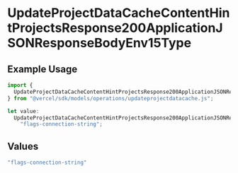 # UpdateProjectDataCacheContentHintProjectsResponse200ApplicationJSONResponseBodyEnv15Type

## Example Usage

```typescript
import {
  UpdateProjectDataCacheContentHintProjectsResponse200ApplicationJSONResponseBodyEnv15Type,
} from "@vercel/sdk/models/operations/updateprojectdatacache.js";

let value:
  UpdateProjectDataCacheContentHintProjectsResponse200ApplicationJSONResponseBodyEnv15Type =
    "flags-connection-string";
```

## Values

```typescript
"flags-connection-string"
```